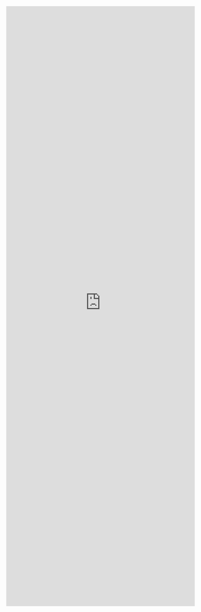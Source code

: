 <iframe 
    title='GroupedList Examples'
    src='https://fabricweb.z5.web.core.windows.net/pr-deploy-site/refs/pull/9333/merge/fabric-website-resources/dist/index.html#/examples/groupedlist?docsExample=true'
    frameborder='no'
    height='1600'
    style='width: 100%;'
>
